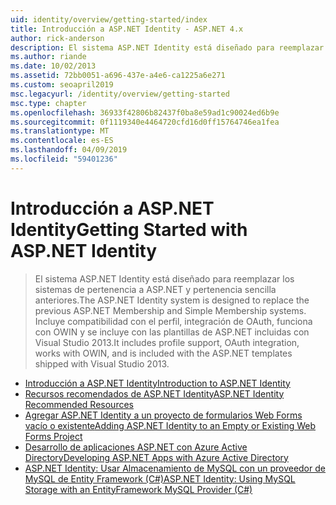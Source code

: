 ```yaml
---
uid: identity/overview/getting-started/index
title: Introducción a ASP.NET Identity - ASP.NET 4.x
author: rick-anderson
description: El sistema ASP.NET Identity está diseñado para reemplazar los sistemas de pertenencia a ASP.NET y pertenencia sencilla anteriores. Incluye compatibilidad con el perfil, integrarlo OAuth...
ms.author: riande
ms.date: 10/02/2013
ms.assetid: 72bb0051-a696-437e-a4e6-ca1225a6e271
ms.custom: seoapril2019
msc.legacyurl: /identity/overview/getting-started
msc.type: chapter
ms.openlocfilehash: 36933f42806b82437f0ba8e59ad1c90024ed6b9e
ms.sourcegitcommit: 0f1119340e4464720cfd16d0ff15764746ea1fea
ms.translationtype: MT
ms.contentlocale: es-ES
ms.lasthandoff: 04/09/2019
ms.locfileid: "59401236"
---
```

# <a name="getting-started-with-aspnet-identity"></a><span data-ttu-id="174a5-104">Introducción a ASP.NET Identity</span><span class="sxs-lookup"><span data-stu-id="174a5-104">Getting Started with ASP.NET Identity</span></span>

> <span data-ttu-id="174a5-105">El sistema ASP.NET Identity está diseñado para reemplazar los sistemas de pertenencia a ASP.NET y pertenencia sencilla anteriores.</span><span class="sxs-lookup"><span data-stu-id="174a5-105">The ASP.NET Identity system is designed to replace the previous ASP.NET Membership and Simple Membership systems.</span></span> <span data-ttu-id="174a5-106">Incluye compatibilidad con el perfil, integración de OAuth, funciona con OWIN y se incluye con las plantillas de ASP.NET incluidas con Visual Studio 2013.</span><span class="sxs-lookup"><span data-stu-id="174a5-106">It includes profile support, OAuth integration, works with OWIN, and is included with the ASP.NET templates shipped with Visual Studio 2013.</span></span>


- [<span data-ttu-id="174a5-107">Introducción a ASP.NET Identity</span><span class="sxs-lookup"><span data-stu-id="174a5-107">Introduction to ASP.NET Identity</span></span>](introduction-to-aspnet-identity.md)
- [<span data-ttu-id="174a5-108">Recursos recomendados de ASP.NET Identity</span><span class="sxs-lookup"><span data-stu-id="174a5-108">ASP.NET Identity Recommended Resources</span></span>](aspnet-identity-recommended-resources.md)
- [<span data-ttu-id="174a5-109">Agregar ASP.NET Identity a un proyecto de formularios Web Forms vacío o existente</span><span class="sxs-lookup"><span data-stu-id="174a5-109">Adding ASP.NET Identity to an Empty or Existing Web Forms Project</span></span>](adding-aspnet-identity-to-an-empty-or-existing-web-forms-project.md)
- [<span data-ttu-id="174a5-110">Desarrollo de aplicaciones ASP.NET con Azure Active Directory</span><span class="sxs-lookup"><span data-stu-id="174a5-110">Developing ASP.NET Apps with Azure Active Directory</span></span>](developing-aspnet-apps-with-windows-azure-active-directory.md)
- [<span data-ttu-id="174a5-111">ASP.NET Identity: Usar Almacenamiento de MySQL con un proveedor de MySQL de Entity Framework (C#)</span><span class="sxs-lookup"><span data-stu-id="174a5-111">ASP.NET Identity: Using MySQL Storage with an EntityFramework MySQL Provider (C#)</span></span>](aspnet-identity-using-mysql-storage-with-an-entityframework-mysql-provider.md)
